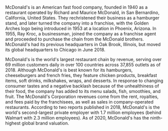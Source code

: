 McDonald's is an American fast food company, founded in 1940 as a restaurant operated by Richard and Maurice McDonald, in San Bernardino, California, United States. They rechristened their business as a hamburger stand, and later turned the company into a franchise, with the Golden Arches logo being introduced in 1953 at a location in Phoenix, Arizona. In 1955, Ray Kroc, a businessman, joined the company as a franchise agent and proceeded to purchase the chain from the McDonald brothers. McDonald's had its previous headquarters in Oak Brook, Illinois, but moved its global headquarters to Chicago in June 2018.

McDonald's is the world's largest restaurant chain by revenue, serving over 69 million customers daily in over 100 countries across 37,855 outlets as of 2018. Although McDonald's is best known for its hamburgers, cheeseburgers and french fries, they feature chicken products, breakfast items, soft drinks, milkshakes, wraps, and desserts. In response to changing consumer tastes and a negative backlash because of the unhealthiness of their food, the company has added to its menu salads, fish, smoothies, and fruit. The McDonald's Corporation revenues come from the rent, royalties, and fees paid by the franchisees, as well as sales in company-operated restaurants. According to two reports published in 2018, McDonald's is the world's second-largest private employer with 1.7 million employees (behind Walmart with 2.3 million employees). As of 2020, McDonald's has the ninth-highest global brand valuation. 